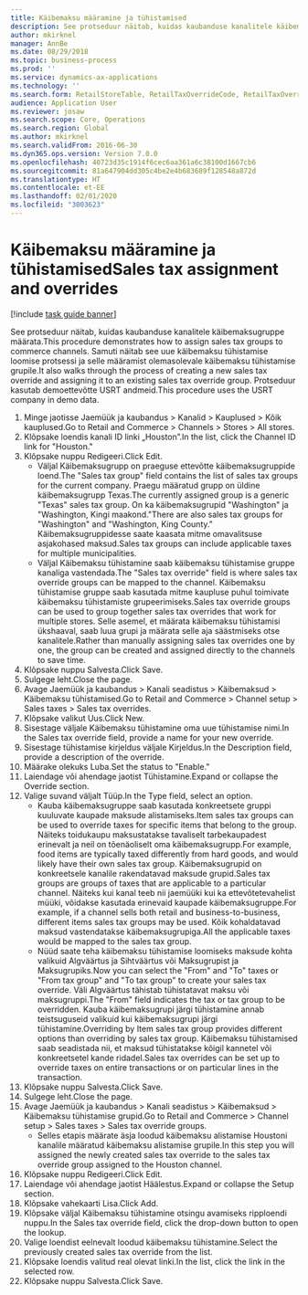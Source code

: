 ```yaml
---
title: Käibemaksu määramine ja tühistamised
description: See protseduur näitab, kuidas kaubanduse kanalitele käibemaksugruppe määrata.
author: mkirknel
manager: AnnBe
ms.date: 08/29/2018
ms.topic: business-process
ms.prod: ''
ms.service: dynamics-ax-applications
ms.technology: ''
ms.search.form: RetailStoreTable, RetailTaxOverrideCode, RetailTaxOverrideGroup
audience: Application User
ms.reviewer: josaw
ms.search.scope: Core, Operations
ms.search.region: Global
ms.author: mkirknel
ms.search.validFrom: 2016-06-30
ms.dyn365.ops.version: Version 7.0.0
ms.openlocfilehash: 40723d35c1914f6cec6aa361a6c38100d1667cb6
ms.sourcegitcommit: 81a647904dd305c4be2e4b683689f128548a872d
ms.translationtype: HT
ms.contentlocale: et-EE
ms.lasthandoff: 02/01/2020
ms.locfileid: "3003623"
---
```

# <a name="sales-tax-assignment-and-overrides"></a><span data-ttu-id="ca9f4-103">Käibemaksu määramine ja tühistamised</span><span class="sxs-lookup"><span data-stu-id="ca9f4-103">Sales tax assignment and overrides</span></span>

[!include [task guide banner](../../includes/task-guide-banner.md)]

<span data-ttu-id="ca9f4-104">See protseduur näitab, kuidas kaubanduse kanalitele käibemaksugruppe määrata.</span><span class="sxs-lookup"><span data-stu-id="ca9f4-104">This procedure demonstrates how to assign sales tax groups to commerce channels.</span></span> <span data-ttu-id="ca9f4-105">Samuti näitab see uue käibemaksu tühistamise loomise protsessi ja selle määramist olemasolevale käibemaksu tühistamise grupile.</span><span class="sxs-lookup"><span data-stu-id="ca9f4-105">It also walks through the process of creating a new sales tax override and assigning it to an existing sales tax override group.</span></span> <span data-ttu-id="ca9f4-106">Protseduur kasutab demoettevõtte USRT andmeid.</span><span class="sxs-lookup"><span data-stu-id="ca9f4-106">This procedure uses the USRT company in demo data.</span></span>

1. <span data-ttu-id="ca9f4-107">Minge jaotisse Jaemüük ja kaubandus > Kanalid > Kauplused > Kõik kauplused.</span><span class="sxs-lookup"><span data-stu-id="ca9f4-107">Go to Retail and Commerce > Channels > Stores > All stores.</span></span>
2. <span data-ttu-id="ca9f4-108">Klõpsake loendis kanali ID linki „Houston”.</span><span class="sxs-lookup"><span data-stu-id="ca9f4-108">In the list, click the Channel ID link for "Houston."</span></span>
3. <span data-ttu-id="ca9f4-109">Klõpsake nuppu Redigeeri.</span><span class="sxs-lookup"><span data-stu-id="ca9f4-109">Click Edit.</span></span>
    * <span data-ttu-id="ca9f4-110">Väljal Käibemaksugrupp on praeguse ettevõtte käibemaksugruppide loend.</span><span class="sxs-lookup"><span data-stu-id="ca9f4-110">The "Sales tax group" field contains the list of sales tax groups for the current company.</span></span> <span data-ttu-id="ca9f4-111">Praegu määratud grupp on üldine käibemaksugrupp Texas.</span><span class="sxs-lookup"><span data-stu-id="ca9f4-111">The currently assigned group is a generic "Texas" sales tax group.</span></span> <span data-ttu-id="ca9f4-112">On ka käibemaksugrupid "Washington" ja "Washington, Kingi maakond."</span><span class="sxs-lookup"><span data-stu-id="ca9f4-112">There are also sales tax groups for "Washington" and "Washington, King County."</span></span> <span data-ttu-id="ca9f4-113">Käibemaksugruppidesse saate kaasata mitme omavalitsuse asjakohased maksud.</span><span class="sxs-lookup"><span data-stu-id="ca9f4-113">Sales tax groups can include applicable taxes for multiple municipalities.</span></span>  
    * <span data-ttu-id="ca9f4-114">Väljal Käibemaksu tühistamine saab käibemaksu tühistamise gruppe kanaliga vastendada.</span><span class="sxs-lookup"><span data-stu-id="ca9f4-114">The "Sales tax override" field is where sales tax override groups can be mapped to the channel.</span></span> <span data-ttu-id="ca9f4-115">Käibemaksu tühistamise gruppe saab kasutada mitme kaupluse puhul toimivate käibemaksu tühistamiste grupeerimiseks.</span><span class="sxs-lookup"><span data-stu-id="ca9f4-115">Sales tax override groups can be used to group together sales tax overrides that work for multiple stores.</span></span> <span data-ttu-id="ca9f4-116">Selle asemel, et määrata käibemaksu tühistamisi ükshaaval, saab luua grupi ja määrata selle aja säästmiseks otse kanalitele.</span><span class="sxs-lookup"><span data-stu-id="ca9f4-116">Rather than manually assigning sales tax overrides one by one, the group can be created and assigned directly to the channels to save time.</span></span>  
4. <span data-ttu-id="ca9f4-117">Klõpsake nuppu Salvesta.</span><span class="sxs-lookup"><span data-stu-id="ca9f4-117">Click Save.</span></span>
5. <span data-ttu-id="ca9f4-118">Sulgege leht.</span><span class="sxs-lookup"><span data-stu-id="ca9f4-118">Close the page.</span></span>
6. <span data-ttu-id="ca9f4-119">Avage Jaemüük ja kaubandus > Kanali seadistus > Käibemaksud > Käibemaksu tühistamised.</span><span class="sxs-lookup"><span data-stu-id="ca9f4-119">Go to Retail and Commerce > Channel setup > Sales taxes > Sales tax overrides.</span></span>
7. <span data-ttu-id="ca9f4-120">Klõpsake valikut Uus.</span><span class="sxs-lookup"><span data-stu-id="ca9f4-120">Click New.</span></span>
8. <span data-ttu-id="ca9f4-121">Sisestage väljale Käibemaksu tühistamine oma uue tühistamise nimi.</span><span class="sxs-lookup"><span data-stu-id="ca9f4-121">In the Sales tax override field, provide a name for your new override.</span></span>
9. <span data-ttu-id="ca9f4-122">Sisestage tühistamise kirjeldus väljale Kirjeldus.</span><span class="sxs-lookup"><span data-stu-id="ca9f4-122">In the Description field, provide a description of the override.</span></span>
10. <span data-ttu-id="ca9f4-123">Määrake olekuks Luba.</span><span class="sxs-lookup"><span data-stu-id="ca9f4-123">Set the status to "Enable."</span></span>
11. <span data-ttu-id="ca9f4-124">Laiendage või ahendage jaotist Tühistamine.</span><span class="sxs-lookup"><span data-stu-id="ca9f4-124">Expand or collapse the Override section.</span></span>
12. <span data-ttu-id="ca9f4-125">Valige suvand väljalt Tüüp.</span><span class="sxs-lookup"><span data-stu-id="ca9f4-125">In the Type field, select an option.</span></span>
    * <span data-ttu-id="ca9f4-126">Kauba käibemaksugruppe saab kasutada konkreetsete gruppi kuuluvate kaupade maksude alistamiseks.</span><span class="sxs-lookup"><span data-stu-id="ca9f4-126">Item sales tax groups can be used to override taxes for specific items that belong to the group.</span></span> <span data-ttu-id="ca9f4-127">Näiteks toidukaupu maksustatakse tavaliselt tarbekaupadest erinevalt ja neil on tõenäoliselt oma käibemaksugrupp.</span><span class="sxs-lookup"><span data-stu-id="ca9f4-127">For example, food items are typically taxed differently from hard goods, and would likely have their own sales tax group.</span></span> <span data-ttu-id="ca9f4-128">Käibemaksugrupid on konkreetsele kanalile rakendatavad maksude grupid.</span><span class="sxs-lookup"><span data-stu-id="ca9f4-128">Sales tax groups are groups of taxes that are applicable to a particular channel.</span></span> <span data-ttu-id="ca9f4-129">Näiteks kui kanal teeb nii jaemüüki kui ka ettevõtetevahelist müüki, võidakse kasutada erinevaid kaupade käibemaksugruppe.</span><span class="sxs-lookup"><span data-stu-id="ca9f4-129">For example, if a channel sells both retail and business-to-business, different items sales tax groups may be used.</span></span> <span data-ttu-id="ca9f4-130">Kõik kohaldatavad maksud vastendatakse käibemaksugrupiga.</span><span class="sxs-lookup"><span data-stu-id="ca9f4-130">All the applicable taxes would be mapped to the sales tax group.</span></span>  
    * <span data-ttu-id="ca9f4-131">Nüüd saate teha käibemaksu tühistamise loomiseks maksude kohta valikuid Algväärtus ja Sihtväärtus või Maksugrupist ja Maksugrupiks.</span><span class="sxs-lookup"><span data-stu-id="ca9f4-131">Now you can select the "From" and "To" taxes or "From tax group" and "To tax group" to create your sales tax override.</span></span> <span data-ttu-id="ca9f4-132">Väli Algväärtus tähistab tühistatavat maksu või maksugruppi.</span><span class="sxs-lookup"><span data-stu-id="ca9f4-132">The "From" field indicates the tax or tax group to be overridden.</span></span> <span data-ttu-id="ca9f4-133">Kauba käibemaksugrupi järgi tühistamine annab teistsuguseid valikuid kui käibemaksugrupi järgi tühistamine.</span><span class="sxs-lookup"><span data-stu-id="ca9f4-133">Overriding by Item sales tax group provides different options than overriding by sales tax group.</span></span> <span data-ttu-id="ca9f4-134">Käibemaksu tühistamised saab seadistada nii, et maksud tühistatakse kõigil kannetel või konkreetsetel kande ridadel.</span><span class="sxs-lookup"><span data-stu-id="ca9f4-134">Sales tax overrides can be set up to override taxes on entire transactions or on particular lines in the transaction.</span></span>  
13. <span data-ttu-id="ca9f4-135">Klõpsake nuppu Salvesta.</span><span class="sxs-lookup"><span data-stu-id="ca9f4-135">Click Save.</span></span>
14. <span data-ttu-id="ca9f4-136">Sulgege leht.</span><span class="sxs-lookup"><span data-stu-id="ca9f4-136">Close the page.</span></span>
15. <span data-ttu-id="ca9f4-137">Avage Jaemüük ja kaubandus > Kanali seadistus > Käibemaksud > Käibemaksu tühistamise grupid.</span><span class="sxs-lookup"><span data-stu-id="ca9f4-137">Go to Retail and Commerce > Channel setup > Sales taxes > Sales tax override groups.</span></span>
    * <span data-ttu-id="ca9f4-138">Selles etapis määrate äsja loodud käibemaksu alistamise Houstoni kanalile määratud käibemaksu alistamise grupile.</span><span class="sxs-lookup"><span data-stu-id="ca9f4-138">In this step you will assigned the newly created sales tax override to the sales tax override group assigned to the Houston channel.</span></span>  
16. <span data-ttu-id="ca9f4-139">Klõpsake nuppu Redigeeri.</span><span class="sxs-lookup"><span data-stu-id="ca9f4-139">Click Edit.</span></span>
17. <span data-ttu-id="ca9f4-140">Laiendage või ahendage jaotist Häälestus.</span><span class="sxs-lookup"><span data-stu-id="ca9f4-140">Expand or collapse the Setup section.</span></span>
18. <span data-ttu-id="ca9f4-141">Klõpsake vahekaarti Lisa.</span><span class="sxs-lookup"><span data-stu-id="ca9f4-141">Click Add.</span></span>
19. <span data-ttu-id="ca9f4-142">Klõpsake väljal Käibemaksu tühistamine otsingu avamiseks ripploendi nuppu.</span><span class="sxs-lookup"><span data-stu-id="ca9f4-142">In the Sales tax override field, click the drop-down button to open the lookup.</span></span>
20. <span data-ttu-id="ca9f4-143">Valige loendist eelnevalt loodud käibemaksu tühistamine.</span><span class="sxs-lookup"><span data-stu-id="ca9f4-143">Select the previously created sales tax override from the list.</span></span>
21. <span data-ttu-id="ca9f4-144">Klõpsake loendis valitud real olevat linki.</span><span class="sxs-lookup"><span data-stu-id="ca9f4-144">In the list, click the link in the selected row.</span></span>
22. <span data-ttu-id="ca9f4-145">Klõpsake nuppu Salvesta.</span><span class="sxs-lookup"><span data-stu-id="ca9f4-145">Click Save.</span></span>


